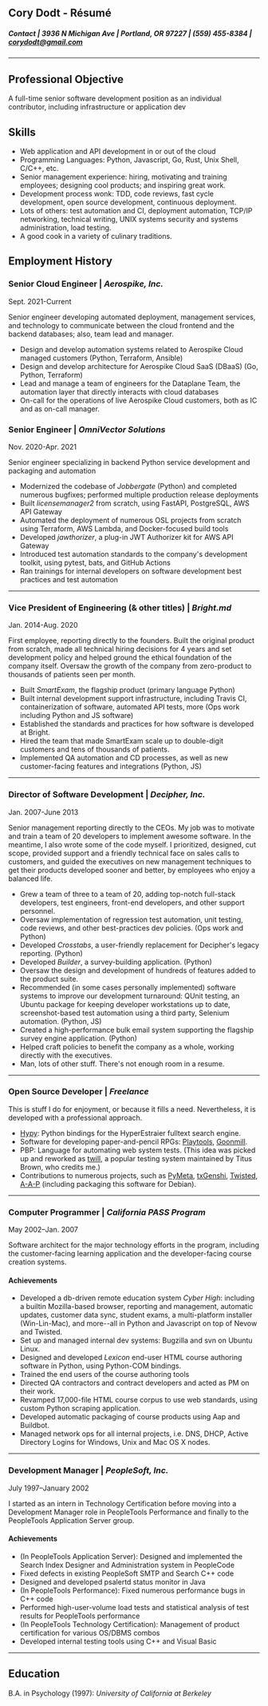 ## Cory Dodt - Résumé

##### _Contact_ | 3936 N Michigan Ave | Portland, OR 97227 | (559) 455-8384 | corydodt@gmail.com

---

Professional Objective
----------------------
A full-time senior software development position as an individual contributor, including infrastructure or application dev

Skills
------
* Web application and API development in or out of the cloud
* Programming Languages: Python, Javascript, Go, Rust, Unix Shell, C/C++, etc.
* Senior management experience: hiring, motivating and training employees; designing
  cool products; and inspiring great work.
* Development process wonk: TDD, code reviews, fast cycle development, open
  source development, continuous deployment.
* Lots of others: test automation and CI, deployment automation, TCP/IP
  networking, technical writing, UNIX systems security and systems administration, load testing.
* A good cook in a variety of culinary traditions.

Employment History
------------------

### Senior Cloud Engineer | *Aerospike, Inc.*

  Sept. 2021-Current

Senior engineer developing automated deployment, management services, and technology to communicate between the
cloud frontend and the backend databases; also, team lead and manager.

* Design and develop automation systems related to Aerospike Cloud managed customers (Python, Terraform, Ansible)
* Design and develop architecture for Aerospike Cloud SaaS (DBaaS) (Go, Python, Terraform)
* Lead and manage a team of engineers for the Dataplane Team, the automation layer that directly interacts with
  cloud databases
* On-call for the operations of live Aerospike Cloud customers, both as IC and as on-call manager.


### Senior Engineer | *OmniVector Solutions*

  Nov. 2020-Apr. 2021

Senior engineer specializing in backend Python service development and packaging and automation

* Modernized the codebase of _Jobbergate_ (Python) and completed numerous
  bugfixes; performed multiple production release deployments
* Built _licensemanager2_ from scratch, using FastAPI, PostgreSQL, AWS API Gateway
* Automated the deployment of numerous OSL projects from scratch using Terraform,
  AWS Lambda, and Docker-focused build tools
* Developed _jawthorizer_, a plug-in JWT Authorizer kit for AWS API Gateway
* Introduced test automation standards to the company's development toolkit,
  using pytest, bats, and GitHub Actions
* Ran trainings for internal developers on software development best practices and
  test automation

---
### Vice President of Engineering (& other titles) | *Bright.md*

  Jan. 2014-Aug. 2020

First employee, reporting directly to the founders. Built the original product from scratch, made all technical hiring decisions for 4 years and set development policy and helped ground the ethical foundation of the company itself. Oversaw the growth of the company from zero-product to thousands of patients seen per month.

* Built _SmartExam_, the flagship product (primary language Python)
* Built internal development support infrastructure, including Travis CI, containerization of software, automated API tests, more (Ops work including Python and JS software)
* Established the standards and practices for how software is developed at Bright.
* Hired the team that made SmartExam scale up to double-digit customers and tens of thousands of patients.
* Implemented QA automation and CD processes, as well as new customer-facing features and integrations (Python, JS)

---
### Director of Software Development | *Decipher, Inc.*

  Jan. 2007-June 2013

Senior management reporting directly to the CEOs.  My job was to motivate and
train a team of 20 developers to implement awesome software.  In the meantime,
I also wrote some of the code myself. I prioritized, designed, cut scope,
provided support and a friendly technical face on sales calls to customers,
and guided the executives on new management techniques to get their products
developed sooner and better, by employees who enjoy a balanced life.

* Grew a team of three to a team of 20, adding top-notch full-stack
  developers, test engineers, front-end developers, and other support
  personnel.
* Oversaw implementation of regression test automation, unit testing, code
  reviews, and other best-practices dev policies. (Ops work and Python)
* Developed *Crosstabs*, a user-friendly replacement for Decipher's legacy
  reporting. (Python)
* Developed *Builder*, a survey-building application. (Python)
* Oversaw the design and development of hundreds of features added to the
  product suite.
* Recommended (in some cases personally implemented) software systems to
  improve our development turnaround: QUnit testing, an Ubuntu package for
  keeping developer workstations up to date, screenshot-based test
  automation using a third party, Selenium automation. (Python, JS)
* Created a high-performance bulk email system supporting the flagship survey
  engine application. (Python)
* Helped craft policies to benefit the company as a whole, working directly
  with the executives.
* Man, lots of other stuff.  There's not enough room in a resume.

---

### Open Source Developer | *Freelance*

This is stuff I do for enjoyment, or because it fills a need.  Nevertheless,
it is developed with a professional approach.

* [Hypy][1]: Python bindings for the HyperEstraier fulltext search engine.
* Software for developing paper-and-pencil RPGs: [Playtools][2], [Goonmill][3].
* PBP: Language for automating web system tests. (This idea was picked up
and reworked as [twill][5], a popular testing system maintained by Titus Brown,
who credits me.)
* Contributions to numerous projects, such as [PyMeta][8], [txGenshi][9], [Twisted][10],
  [A-A-P][11] (including packaging this software for Debian).

[1]: http://github.com/corydodt/Hypy
[2]: https://github.com/corydodt/Playtools
[3]: https;//github.com/corydodt/Goonmill
[5]: http://twill.idyll.org/
[8]: http://launchpad.net/pymeta/
[9]: http://launchpad.net/txgenshi/
[10]: http://twistedmatrix.com/
[11]: http://www.a-a-p.org/

---

### Computer Programmer | *California PASS Program*

  May 2002–Jan. 2007

Software architect for the major technology efforts in the program, including
the customer-facing learning application and the developer-facing course
creation systems.

#### Achievements

* Developed a db-driven remote education system *Cyber High*: including a
  builtin Mozilla-based browser, reporting and management, automatic updates,
  customer data sync, student exams, a multi-platform installer (Win-Lin-Mac),
  and more--all in Python and Javascript on top of Nevow and Twisted.
* Set up and managed internal dev systems: Bugzilla and svn on Ubuntu Linux.
* Designed and developed *Lexicon* end-user HTML course authoring software in
  Python, using Python-COM bindings.
* Trained the end users of the course authoring tools
* Directed QA contractors and contract developers and acted as PM on their
  work.
* Revamped 17,000-file HTML course corpus to use web standards, using custom
  Python scraping application.
* Developed automatic packaging of course products using Aap and Buildbot.
* Managed network ops for all internal projects, i.e. DNS, DHCP, Active
  Directory Logins for Windows, Unix and Mac OS X nodes.

---

### Development Manager | *PeopleSoft, Inc.*

  July 1997–January 2002

I started as an intern in Technology Certification before moving into a
Development Manager role in PeopleTools Performance and finally to the
PeopleTools Application Server group.

#### Achievements

* (In PeopleTools Application Server): Designed and implemented the Search
  Index Designer and Administration system in PeopleCode
* Fixed defects in existing PeopleSoft SMTP and Search C++ code
* Designed and developed psalertd status monitor in Java
* (In PeopleTools Performance): Fixed numerous performance bugs in C++ code
* Performed high-user-volume load tests and statistical analysis of test
  results for PeopleTools performance
* (In PeopleTools Technology Certification): Management of product
  certification for various OS/DBMS combos
* Developed internal testing tools using C++ and Visual Basic

---

Education
---------

B.A. in Psychology (1997): *University of California at Berkeley*
